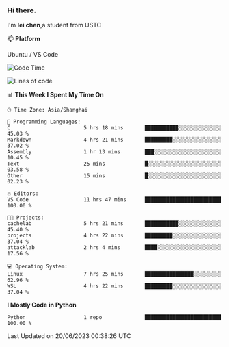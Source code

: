 ### Hi there.
I'm **lei chen**,a student from USTC

📫 **Platform**

Ubuntu / VS Code

<!--START_SECTION:waka-->
![Code Time](http://img.shields.io/badge/Code%20Time-87%20hrs%2043%20mins-blue)

![Lines of code](https://img.shields.io/badge/From%20Hello%20World%20I%27ve%20Written-0%20lines%20of%20code-blue)

📊 **This Week I Spent My Time On** 

```text
🕑︎ Time Zone: Asia/Shanghai

💬 Programming Languages: 
C                        5 hrs 18 mins       ███████████░░░░░░░░░░░░░░   45.03 % 
Markdown                 4 hrs 21 mins       █████████░░░░░░░░░░░░░░░░   37.02 % 
Assembly                 1 hr 13 mins        ███░░░░░░░░░░░░░░░░░░░░░░   10.45 % 
Text                     25 mins             █░░░░░░░░░░░░░░░░░░░░░░░░   03.58 % 
Other                    15 mins             █░░░░░░░░░░░░░░░░░░░░░░░░   02.23 % 

🔥 Editors: 
VS Code                  11 hrs 47 mins      █████████████████████████   100.00 % 

🐱‍💻 Projects: 
cachelab                 5 hrs 21 mins       ███████████░░░░░░░░░░░░░░   45.40 % 
projects                 4 hrs 22 mins       █████████░░░░░░░░░░░░░░░░   37.04 % 
attacklab                2 hrs 4 mins        ████░░░░░░░░░░░░░░░░░░░░░   17.56 % 

💻 Operating System: 
Linux                    7 hrs 25 mins       ████████████████░░░░░░░░░   62.96 % 
WSL                      4 hrs 22 mins       █████████░░░░░░░░░░░░░░░░   37.04 % 
```

**I Mostly Code in Python** 

```text
Python                   1 repo              █████████████████████████   100.00 % 
```




 Last Updated on 20/06/2023 00:38:26 UTC
<!--END_SECTION:waka-->
